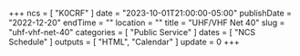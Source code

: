 +++
ncs = [ "K0CRF" ]
date = "2023-10-01T21:00:00-05:00"
publishDate = "2022-12-20"
endTime = ""
location = ""
title = "UHF/VHF Net 40"
slug = "uhf-vhf-net-40"
categories = [ "Public Service" ]
dates = [ "NCS Schedule" ]
outputs = [ "HTML", "Calendar" ]
update = 0
+++
